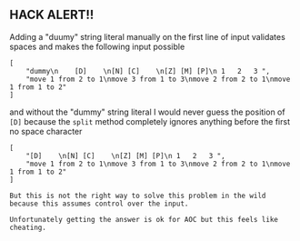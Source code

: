 ## HACK ALERT!!

Adding a "duumy" string literal manually on the first line of input validates spaces
and makes the following input possible

```
[
    "dummy\n    [D]    \n[N] [C]    \n[Z] [M] [P]\n 1   2   3 ", 
    "move 1 from 2 to 1\nmove 3 from 1 to 3\nmove 2 from 2 to 1\nmove 1 from 1 to 2"
]
```

and without the "dummy" string literal I would never guess the position of `[D]` 
because the `split` method completely ignores anything before the first no space character

```
[
    "[D]    \n[N] [C]    \n[Z] [M] [P]\n 1   2   3 ", 
    "move 1 from 2 to 1\nmove 3 from 1 to 3\nmove 2 from 2 to 1\nmove 1 from 1 to 2"
]

But this is not the right way to solve this problem in the wild because this assumes control over the input.

Unfortunately getting the answer is ok for AOC but this feels like cheating.